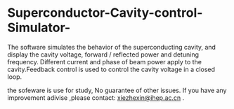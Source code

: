 # Superconductor-Cavity-control-Simulator-
The software simulates the behavior of the superconducting cavity, and display the cavity voltage, forward / reflected power and detuning frequency. Different current and phase of beam power apply to the cavity.Feedback control is used to control the cavity voltage in a closed loop.

the sofeware is use for study,  No guarantee of other issues. If you have any improvement adivise ,please contact: xiezhexin@ihep.ac.cn   .
